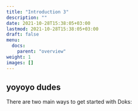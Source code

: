 ```yaml
---
title: "Introduction 3"
description: ""
date: 2021-10-28T15:38:05+03:00
lastmod: 2021-10-28T15:38:05+03:00
draft: false
menu:
  docs:
    parent: "overview"
weight: 1
images: []
---
```


## yoyoyo dudes

There are two main ways to get started with Doks:
